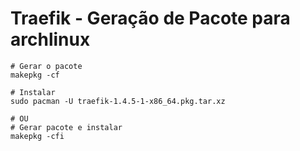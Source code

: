 # Traefik - Geração de Pacote para archlinux

```shell
# Gerar o pacote
makepkg -cf

# Instalar
sudo pacman -U traefik-1.4.5-1-x86_64.pkg.tar.xz

# OU
# Gerar pacote e instalar
makepkg -cfi
```
